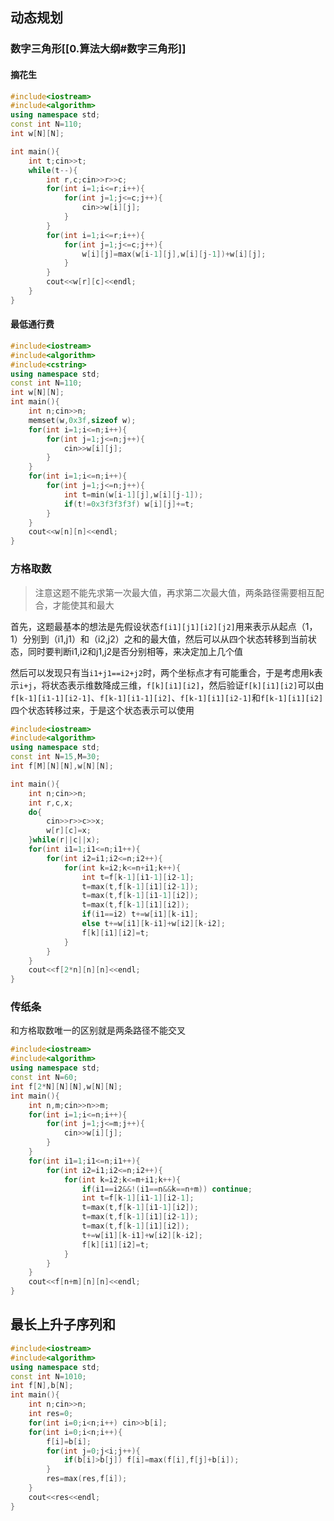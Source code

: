 ## 动态规划
### 数字三角形[[0.算法大纲#数字三角形]]
#### 摘花生

```c++
#include<iostream>
#include<algorithm>
using namespace std;
const int N=110;
int w[N][N];

int main(){
    int t;cin>>t;
    while(t--){
        int r,c;cin>>r>>c;
        for(int i=1;i<=r;i++){
            for(int j=1;j<=c;j++){
                cin>>w[i][j];
            }
        }
        for(int i=1;i<=r;i++){
            for(int j=1;j<=c;j++){
                w[i][j]=max(w[i-1][j],w[i][j-1])+w[i][j];
            }
        }
        cout<<w[r][c]<<endl;
    }
}
```

#### 最低通行费

```c++
#include<iostream>
#include<algorithm>
#include<cstring>
using namespace std;
const int N=110;
int w[N][N];
int main(){
    int n;cin>>n;
    memset(w,0x3f,sizeof w);
    for(int i=1;i<=n;i++){
        for(int j=1;j<=n;j++){
            cin>>w[i][j];
        }
    }
    for(int i=1;i<=n;i++){
        for(int j=1;j<=n;j++){
            int t=min(w[i-1][j],w[i][j-1]);
            if(t!=0x3f3f3f3f) w[i][j]+=t;
        }
    }
    cout<<w[n][n]<<endl;
}
```

### 方格取数

> 注意这题不能先求第一次最大值，再求第二次最大值，两条路径需要相互配合，才能使其和最大

首先，这题最基本的想法是先假设状态`f[i1][j1][i2][j2]`用来表示从起点（1，1）分别到（i1,j1）和（i2,j2）之和的最大值，然后可以从四个状态转移到当前状态，同时要判断i1,i2和j1,j2是否分别相等，来决定加上几个值

然后可以发现只有当`i1+j1==i2+j2`时，两个坐标点才有可能重合，于是考虑用k表示`i+j`，将状态表示维数降成三维，`f[k][i1][i2]`，然后验证`f[k][i1][i2]`可以由`f[k-1][i1-1][i2-1]`、`f[k-1][i1-1][i2]`、`f[k-1][i1][i2-1]`和`f[k-1][i1][i2]`四个状态转移过来，于是这个状态表示可以使用

```c++
#include<iostream>
#include<algorithm>
using namespace std;
const int N=15,M=30;
int f[M][N][N],w[N][N];

int main(){
    int n;cin>>n;
    int r,c,x;
    do{
        cin>>r>>c>>x;
        w[r][c]=x;
    }while(r||c||x);
    for(int i1=1;i1<=n;i1++){
        for(int i2=i1;i2<=n;i2++){
            for(int k=i2;k<=n+i1;k++){
                int t=f[k-1][i1-1][i2-1];
                t=max(t,f[k-1][i1][i2-1]);
                t=max(t,f[k-1][i1-1][i2]);
                t=max(t,f[k-1][i1][i2]);
                if(i1==i2) t+=w[i1][k-i1];
                else t+=w[i1][k-i1]+w[i2][k-i2];
                f[k][i1][i2]=t;
            }
        }
    }
    cout<<f[2*n][n][n]<<endl;
}
```

### 传纸条

和方格取数唯一的区别就是两条路径不能交叉

```c++
#include<iostream>
#include<algorithm>
using namespace std;
const int N=60;
int f[2*N][N][N],w[N][N];
int main(){
    int n,m;cin>>n>>m;
    for(int i=1;i<=n;i++){
        for(int j=1;j<=m;j++){
            cin>>w[i][j];
        }
    }
    for(int i1=1;i1<=n;i1++){
        for(int i2=i1;i2<=n;i2++){
            for(int k=i2;k<=m+i1;k++){
                if(i1==i2&&!(i1==n&&k==n+m)) continue;
                int t=f[k-1][i1-1][i2-1];
                t=max(t,f[k-1][i1-1][i2]);
                t=max(t,f[k-1][i1][i2-1]);
                t=max(t,f[k-1][i1][i2]);
                t+=w[i1][k-i1]+w[i2][k-i2];
                f[k][i1][i2]=t;
            }
        }
    }
    cout<<f[n+m][n][n]<<endl;
}
```

## 最长上升子序列和

```c++
#include<iostream>
#include<algorithm>
using namespace std;
const int N=1010;
int f[N],b[N];
int main(){
    int n;cin>>n;
    int res=0;
    for(int i=0;i<n;i++) cin>>b[i];
    for(int i=0;i<n;i++){
        f[i]=b[i];
        for(int j=0;j<i;j++){
            if(b[i]>b[j]) f[i]=max(f[i],f[j]+b[i]);
        }
        res=max(res,f[i]);
    }
    cout<<res<<endl;
}
```



